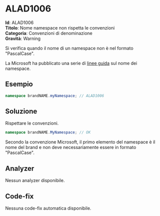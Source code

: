 <!--
SPDX-FileCopyrightText: 2022 ALAD SRL <info@alad.cloud>

SPDX-License-Identifier: MIT
-->

# ALAD1006

**Id**: ALAD1006\
**Titolo**: Nome namespace non rispetta le convenzioni\
**Categoria**: Convenzioni di denominazione\
**Gravità**: Warning

Si verifica quando il nome di un namespace non è nel formato "PascalCase".

La Microsoft ha pubblicato una serie di
[linee guida](https://learn.microsoft.com/dotnet/standard/design-guidelines/names-of-namespaces)
sul nome dei namespace.


## Esempio

```csharp
namespace brandNAME.myNamespace; // ALAD1006
```


## Soluzione

Rispettare le convenzioni.

```csharp
namespace brandNAME.MyNamespace; // OK
```

Secondo la convenzione Microsoft, il primo elemento del namespace è il nome del
brand e non deve necessariamente essere in formato "PascalCase".


## Analyzer

Nessun analyzer disponibile.


## Code-fix

Nessuna code-fix automatica disponibile.
